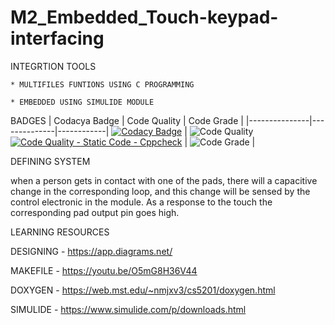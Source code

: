 # M2_Embedded_Touch-keypad-interfacing

INTEGRTION TOOLS

    * MULTIFILES FUNTIONS USING C PROGRAMMING
    
    * EMBEDDED USING SIMULIDE MODULE

BADGES
| Codacya Badge | Code Quality | Code Grade | 
|---------------|--------------|------------|
[![Codacy Badge](https://api.codacy.com/project/badge/Grade/8f2b772965184c4087114c5a3bf10c21)](https://app.codacy.com/gh/vanisreekathirvel/M2_Touch_keypad_interfacing?utm_source=github.com&utm_medium=referral&utm_content=vanisreekathirvel/M2_Touch_keypad_interfacing&utm_campaign=Badge_Grade_Settings) | ![Code Quality](https://api.codiga.io/project/29818/score/svg)[![Code Quality - Static Code - Cppcheck](https://github.com/hamsaveni2016/M1_Previous-Project_Library-Mangment/actions/workflows/cppcheck.yml/badge.svg)](https://github.com/vanisreekathirvel/M2_Embedded_Touch-keypad-interfacing/actions/workflows/cppcheck.yml) | ![Code Grade](https://api.codiga.io/project/29818/status/svg) | 

DEFINING SYSTEM

when a person gets in contact with one of the pads, there will a capacitive change in the corresponding loop, and this change will be sensed by the control electronic in the module. As a response to the touch the corresponding pad output pin goes high.
   
LEARNING RESOURCES

   DESIGNING - https://app.diagrams.net/
   
   MAKEFILE - https://youtu.be/O5mG8H36V44
   
   DOXYGEN - https://web.mst.edu/~nmjxv3/cs5201/doxygen.html
   
   SIMULIDE - https://www.simulide.com/p/downloads.html
